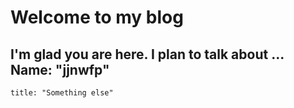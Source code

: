 # Welcome to my blog

I'm glad you are here. I plan to talk about ...
Name: "jjnwfp"
---
```
title: "Something else"
```
